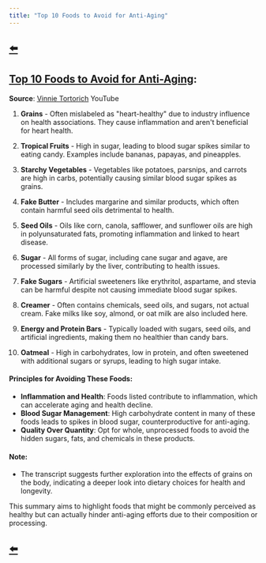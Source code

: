```yaml
---
title: "Top 10 Foods to Avoid for Anti-Aging"
---
```


## [⬅️](/)

## **[Top 10 Foods to Avoid for Anti-Aging](https://youtu.be/3oVdksMTJ50?si=h5iZRlqMw9UgcXPb):**

**Source**: [Vinnie Tortorich](https://www.youtube.com/watch?v=2-fHQIhVAGA) YouTube

1. **Grains** - Often mislabeled as "heart-healthy" due to industry influence on health associations. They cause inflammation and aren't beneficial for heart health.

2. **Tropical Fruits** - High in sugar, leading to blood sugar spikes similar to eating candy. Examples include bananas, papayas, and pineapples.

3. **Starchy Vegetables** - Vegetables like potatoes, parsnips, and carrots are high in carbs, potentially causing similar blood sugar spikes as grains.

4. **Fake Butter** - Includes margarine and similar products, which often contain harmful seed oils detrimental to health.

5. **Seed Oils** - Oils like corn, canola, safflower, and sunflower oils are high in polyunsaturated fats, promoting inflammation and linked to heart disease.

6. **Sugar** - All forms of sugar, including cane sugar and agave, are processed similarly by the liver, contributing to health issues.

7. **Fake Sugars** - Artificial sweeteners like erythritol, aspartame, and stevia can be harmful despite not causing immediate blood sugar spikes.

8. **Creamer** - Often contains chemicals, seed oils, and sugars, not actual cream. Fake milks like soy, almond, or oat milk are also included here.

9. **Energy and Protein Bars** - Typically loaded with sugars, seed oils, and artificial ingredients, making them no healthier than candy bars.

10. **Oatmeal** - High in carbohydrates, low in protein, and often sweetened with additional sugars or syrups, leading to high sugar intake.

#### **Principles for Avoiding These Foods:**

- **Inflammation and Health**: Foods listed contribute to inflammation, which can accelerate aging and health decline.
- **Blood Sugar Management**: High carbohydrate content in many of these foods leads to spikes in blood sugar, counterproductive for anti-aging.
- **Quality Over Quantity**: Opt for whole, unprocessed foods to avoid the hidden sugars, fats, and chemicals in these products.

#### **Note:**

- The transcript suggests further exploration into the effects of grains on the body, indicating a deeper look into dietary choices for health and longevity.

This summary aims to highlight foods that might be commonly perceived as healthy but can actually hinder anti-aging efforts due to their composition or processing.

## [⬅️](/)